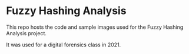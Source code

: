 # Fuzzy Hashing Analysis

This repo hosts the code and sample images used for the Fuzzy Hashing Analysis project. 

It was used for a digital forensics class in 2021. 
